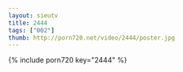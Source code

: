 ```yaml
--- 
layout: sieutv
title: 2444
tags: ["002"]
thumb: http://porn720.net/video/2444/poster.jpg
---
```

{% include porn720 key="2444" %} 
